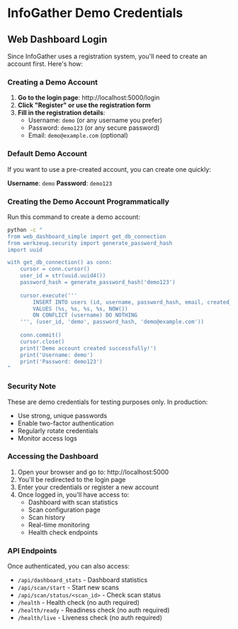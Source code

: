 # InfoGather Demo Credentials

## Web Dashboard Login

Since InfoGather uses a registration system, you'll need to create an account first. Here's how:

### Creating a Demo Account

1. **Go to the login page**: http://localhost:5000/login
2. **Click "Register" or use the registration form**
3. **Fill in the registration details**:
   - Username: `demo` (or any username you prefer)
   - Password: `demo123` (or any secure password)
   - Email: `demo@example.com` (optional)

### Default Demo Account

If you want to use a pre-created account, you can create one quickly:

**Username**: `demo`
**Password**: `demo123`

### Creating the Demo Account Programmatically

Run this command to create a demo account:

```bash
python -c "
from web_dashboard_simple import get_db_connection
from werkzeug.security import generate_password_hash
import uuid

with get_db_connection() as conn:
    cursor = conn.cursor()
    user_id = str(uuid.uuid4())
    password_hash = generate_password_hash('demo123')
    
    cursor.execute('''
        INSERT INTO users (id, username, password_hash, email, created_at)
        VALUES (%s, %s, %s, %s, NOW())
        ON CONFLICT (username) DO NOTHING
    ''', (user_id, 'demo', password_hash, 'demo@example.com'))
    
    conn.commit()
    cursor.close()
    print('Demo account created successfully!')
    print('Username: demo')
    print('Password: demo123')
"
```

### Security Note

These are demo credentials for testing purposes only. In production:
- Use strong, unique passwords
- Enable two-factor authentication
- Regularly rotate credentials
- Monitor access logs

### Accessing the Dashboard

1. Open your browser and go to: http://localhost:5000
2. You'll be redirected to the login page
3. Enter your credentials or register a new account
4. Once logged in, you'll have access to:
   - Dashboard with scan statistics
   - Scan configuration page
   - Scan history
   - Real-time monitoring
   - Health check endpoints

### API Endpoints

Once authenticated, you can also access:
- `/api/dashboard_stats` - Dashboard statistics
- `/api/scan/start` - Start new scans
- `/api/scan/status/<scan_id>` - Check scan status
- `/health` - Health check (no auth required)
- `/health/ready` - Readiness check (no auth required)
- `/health/live` - Liveness check (no auth required)